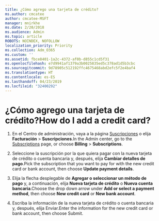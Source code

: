 ```yaml
---
title: ¿Cómo agrego una tarjeta de crédito?
ms.author: cmcatee
author: cmcatee-MSFT
manager: mnirkhe
ms.date: 2/20/2018
ms.audience: Admin
ms.topic: article
ROBOTS: NOINDEX, NOFOLLOW
localization_priority: Priority
ms.collection: Adm_O365
ms.custom: ''
ms.assetid: fbce8401-1a2c-4372-af0b-d855c1cd5f31
ms.openlocfilehash: e7d9941af1379a3b0025835ed5c378ad1d5b3cbc
ms.sourcegitcommit: 9d78905c512192ffc4675468abd2efc5f2e4baf4
ms.translationtype: HT
ms.contentlocale: es-ES
ms.lasthandoff: 04/23/2019
ms.locfileid: "32400292"
---
```

# <a name="how-do-i-add-a-credit-card"></a><span data-ttu-id="1e5ce-102">¿Cómo agrego una tarjeta de crédito?</span><span class="sxs-lookup"><span data-stu-id="1e5ce-102">How do I add a credit card?</span></span>

1. <span data-ttu-id="1e5ce-103">En el Centro de administración, vaya a la página [Suscripciones](https://go.microsoft.com/fwlink/p/?linkid=842054) o elija **Facturación** \> **Suscripciones**.</span><span class="sxs-lookup"><span data-stu-id="1e5ce-103">In the Admin center, go to the [Subscriptions](https://go.microsoft.com/fwlink/p/?linkid=842054) page, or choose **Billing** \> **Subscriptions**.</span></span>
    
2. <span data-ttu-id="1e5ce-104">Seleccione la suscripción por la que quiera pagar con la nueva tarjeta de crédito o cuenta bancaria y, después, elija **Cambiar detalles de pago**.</span><span class="sxs-lookup"><span data-stu-id="1e5ce-104">Pick the subscription that you want to pay for with the new credit card or bank account, then choose **Update payment details**.</span></span>
    
3. <span data-ttu-id="1e5ce-105">Elija la flecha desplegable de **Agregar o seleccionar un método de pago** y, a continuación, elija **Nueva tarjeta de crédito** o **Nueva cuenta bancaria**.</span><span class="sxs-lookup"><span data-stu-id="1e5ce-105">Choose the drop down arrow under **Add or select a payment method**, then choose **New credit card** or **New bank account**.</span></span>
    
4. <span data-ttu-id="1e5ce-106">Escriba la información de la nueva tarjeta de crédito o cuenta bancaria y, después, elija Enviar.</span><span class="sxs-lookup"><span data-stu-id="1e5ce-106">Enter the information for the new credit card or bank account, then choose Submit.</span></span>
    

